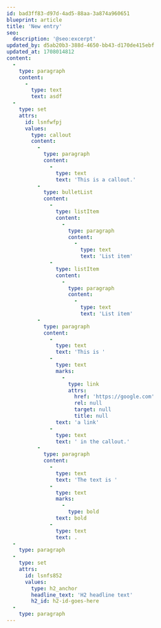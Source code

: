 ```yaml
---
id: bad3ff83-d97d-4ad5-88aa-3a874a960651
blueprint: article
title: 'New entry'
seo:
  description: '@seo:excerpt'
updated_by: d5ab20b3-388d-4650-bb43-d170de415ebf
updated_at: 1708014812
content:
  -
    type: paragraph
    content:
      -
        type: text
        text: asdf
  -
    type: set
    attrs:
      id: lsnfwfpj
      values:
        type: callout
        content:
          -
            type: paragraph
            content:
              -
                type: text
                text: 'This is a callout.'
          -
            type: bulletList
            content:
              -
                type: listItem
                content:
                  -
                    type: paragraph
                    content:
                      -
                        type: text
                        text: 'List item'
              -
                type: listItem
                content:
                  -
                    type: paragraph
                    content:
                      -
                        type: text
                        text: 'List item'
          -
            type: paragraph
            content:
              -
                type: text
                text: 'This is '
              -
                type: text
                marks:
                  -
                    type: link
                    attrs:
                      href: 'https://google.com'
                      rel: null
                      target: null
                      title: null
                text: 'a link'
              -
                type: text
                text: ' in the callout.'
          -
            type: paragraph
            content:
              -
                type: text
                text: 'The text is '
              -
                type: text
                marks:
                  -
                    type: bold
                text: bold
              -
                type: text
                text: .
  -
    type: paragraph
  -
    type: set
    attrs:
      id: lsnfs852
      values:
        type: h2_anchor
        headline_text: 'H2 headline text'
        h2_id: h2-id-goes-here
  -
    type: paragraph
---
```

